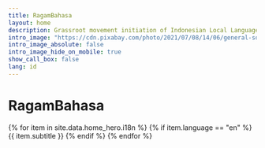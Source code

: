 ```yaml
---
title: RagamBahasa
layout: home
description: Grassroot movement initiation of Indonesian Local Language Resources Collecting.
intro_image: "https://cdn.pixabay.com/photo/2021/07/08/14/06/general-soedirman-6396997_960_720.jpg" # "images/illustrations/pointing.svg"
intro_image_absolute: false
intro_image_hide_on_mobile: true
show_call_box: false
lang: id
---
```


# RagamBahasa
{% for item in site.data.home_hero.i18n  %}
{% if item.language == "en" %}
{{ item.subtitle }}
{% endif %}
{% endfor %}
